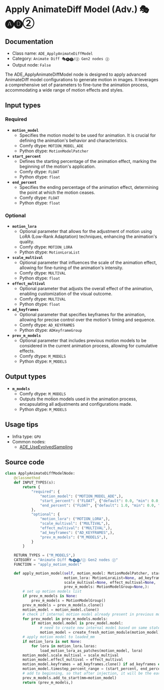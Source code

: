 # Apply AnimateDiff Model (Adv.) 🎭🅐🅓②
## Documentation
- Class name: `ADE_ApplyAnimateDiffModel`
- Category: `Animate Diff 🎭🅐🅓/② Gen2 nodes ②`
- Output node: `False`

The ADE_ApplyAnimateDiffModel node is designed to apply advanced AnimateDiff model configurations to generate motion in images. It leverages a comprehensive set of parameters to fine-tune the animation process, accommodating a wide range of motion effects and styles.
## Input types
### Required
- **`motion_model`**
    - Specifies the motion model to be used for animation. It is crucial for defining the animation's behavior and characteristics.
    - Comfy dtype: `MOTION_MODEL_ADE`
    - Python dtype: `MotionModelPatcher`
- **`start_percent`**
    - Defines the starting percentage of the animation effect, marking the beginning of the motion's application.
    - Comfy dtype: `FLOAT`
    - Python dtype: `float`
- **`end_percent`**
    - Specifies the ending percentage of the animation effect, determining the point at which the motion ceases.
    - Comfy dtype: `FLOAT`
    - Python dtype: `float`
### Optional
- **`motion_lora`**
    - Optional parameter that allows for the adjustment of motion using LoRA (Low-Rank Adaptation) techniques, enhancing the animation's quality.
    - Comfy dtype: `MOTION_LORA`
    - Python dtype: `MotionLoraList`
- **`scale_multival`**
    - Optional parameter that influences the scale of the animation effect, allowing for fine-tuning of the animation's intensity.
    - Comfy dtype: `MULTIVAL`
    - Python dtype: `float`
- **`effect_multival`**
    - Optional parameter that adjusts the overall effect of the animation, enabling customization of the visual outcome.
    - Comfy dtype: `MULTIVAL`
    - Python dtype: `float`
- **`ad_keyframes`**
    - Optional parameter that specifies keyframes for the animation, allowing for precise control over the motion's timing and sequence.
    - Comfy dtype: `AD_KEYFRAMES`
    - Python dtype: `ADKeyframeGroup`
- **`prev_m_models`**
    - Optional parameter that includes previous motion models to be considered in the current animation process, allowing for cumulative effects.
    - Comfy dtype: `M_MODELS`
    - Python dtype: `M_MODELS`
## Output types
- **`m_models`**
    - Comfy dtype: `M_MODELS`
    - Outputs the motion models used in the animation process, encapsulating all adjustments and configurations made.
    - Python dtype: `M_MODELS`
## Usage tips
- Infra type: `GPU`
- Common nodes:
    - [ADE_UseEvolvedSampling](../../ComfyUI-AnimateDiff-Evolved/Nodes/ADE_UseEvolvedSampling.md)



## Source code
```python
class ApplyAnimateDiffModelNode:
    @classmethod
    def INPUT_TYPES(s):
        return {
            "required": {
                "motion_model": ("MOTION_MODEL_ADE",),
                "start_percent": ("FLOAT", {"default": 0.0, "min": 0.0, "max": 1.0, "step": 0.001}),
                "end_percent": ("FLOAT", {"default": 1.0, "min": 0.0, "max": 1.0, "step": 0.001}),
            },
            "optional": {
                "motion_lora": ("MOTION_LORA",),
                "scale_multival": ("MULTIVAL",),
                "effect_multival": ("MULTIVAL",),
                "ad_keyframes": ("AD_KEYFRAMES",),
                "prev_m_models": ("M_MODELS",),
            }
        }
    
    RETURN_TYPES = ("M_MODELS",)
    CATEGORY = "Animate Diff 🎭🅐🅓/② Gen2 nodes ②"
    FUNCTION = "apply_motion_model"

    def apply_motion_model(self, motion_model: MotionModelPatcher, start_percent: float=0.0, end_percent: float=1.0,
                           motion_lora: MotionLoraList=None, ad_keyframes: ADKeyframeGroup=None,
                           scale_multival=None, effect_multival=None,
                           prev_m_models: MotionModelGroup=None,):
        # set up motion models list
        if prev_m_models is None:
            prev_m_models = MotionModelGroup()
        prev_m_models = prev_m_models.clone()
        motion_model = motion_model.clone()
        # check if internal motion model already present in previous model - create new if so
        for prev_model in prev_m_models.models:
            if motion_model.model is prev_model.model:
                # need to create new internal model based on same state_dict
                motion_model = create_fresh_motion_module(motion_model)
        # apply motion model to loaded_mm
        if motion_lora is not None:
            for lora in motion_lora.loras:
                load_motion_lora_as_patches(motion_model, lora)
        motion_model.scale_multival = scale_multival
        motion_model.effect_multival = effect_multival
        motion_model.keyframes = ad_keyframes.clone() if ad_keyframes else ADKeyframeGroup()
        motion_model.timestep_percent_range = (start_percent, end_percent)
        # add to beginning, so that after injection, it will be the earliest of prev_m_models to be run
        prev_m_models.add_to_start(mm=motion_model)
        return (prev_m_models,)

```

